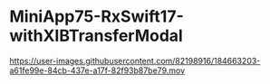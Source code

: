 # MiniApp75-RxSwift17-withXIBTransferModal

https://user-images.githubusercontent.com/82198916/184663203-a61fe99e-84cb-437e-a17f-82f93b87be79.mov

